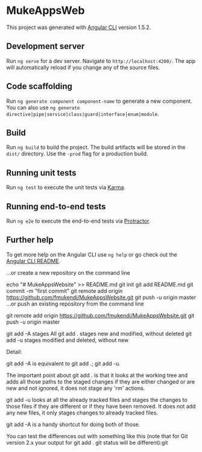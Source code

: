 # MukeAppsWeb

This project was generated with [Angular CLI](https://github.com/angular/angular-cli) version 1.5.2.

## Development server

Run `ng serve` for a dev server. Navigate to `http://localhost:4200/`. The app will automatically reload if you change any of the source files.

## Code scaffolding

Run `ng generate component component-name` to generate a new component. You can also use `ng generate directive|pipe|service|class|guard|interface|enum|module`.

## Build

Run `ng build` to build the project. The build artifacts will be stored in the `dist/` directory. Use the `-prod` flag for a production build.

## Running unit tests

Run `ng test` to execute the unit tests via [Karma](https://karma-runner.github.io).

## Running end-to-end tests

Run `ng e2e` to execute the end-to-end tests via [Protractor](http://www.protractortest.org/).

## Further help

To get more help on the Angular CLI use `ng help` or go check out the [Angular CLI README](https://github.com/angular/angular-cli/blob/master/README.md).


…or create a new repository on the command line

echo "# MukeAppsWebsite" >> README.md
git init
git add README.md
git commit -m "first commit"
git remote add origin https://github.com/fmukendi/MukeAppsWebsite.git
git push -u origin master
…or push an existing repository from the command line

git remote add origin https://github.com/fmukendi/MukeAppsWebsite.git
git push -u origin master

git add -A stages All
git add . stages new and modified, without deleted
git add -u stages modified and deleted, without new

Detail:

git add -A is equivalent to  git add .; git add -u.

The important point about git add . is that it looks at the working tree and adds all those paths to the staged changes if they are either changed or are new and not ignored, it does not stage any 'rm' actions.

git add -u looks at all the already tracked files and stages the changes to those files if they are different or if they have been removed. It does not add any new files, it only stages changes to already tracked files.

git add -A is a handy shortcut for doing both of those.

You can test the differences out with something like this (note that for Git version 2.x your output for  git add . git status will be different):git 